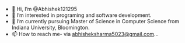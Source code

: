 - 👋 Hi, I’m @Abhishek121295
- 👀 I’m interested in programing and software development.
- 🌱 I’m currently pursuing Master of Science in Computer Science from Indiana University, Bloomington.
- 📫 How to reach me- via abhisheksharma5023@gmail.com...

<!---
Abhishek121295/Abhishek121295 is a ✨ special ✨ repository because its `README.md` (this file) appears on your GitHub profile.
You can click the Preview link to take a look at your changes.
--->
